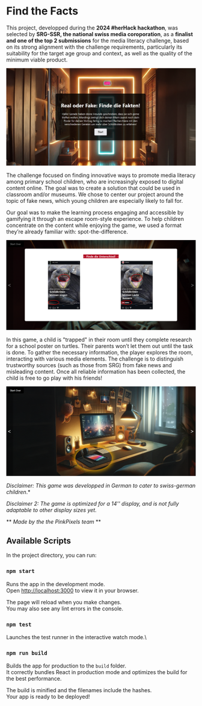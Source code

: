 # Find the Facts

This project, developped during the **2024 #herHack hackathon**, was selected by **SRG-SSR, the national swiss media coroporation**, as a **finalist and one of the top 2 submissions** for the media literacy challenge, based on its strong alignment with the challenge requirements, particularly its suitability for the target age group and context, as well as the quality of the minimum viable product. 

![alt text](start.png)

The challenge focused on finding innovative ways to promote media literacy among primary school children, who are increasingly exposed to digital content online. The goal was to create a solution that could be used in classroom and/or museums. We chose to center our project around the topic of fake news, which young children are especially likely to fall for. 

Our goal was to make the learning process engaging and accessible by gamifying it through an escape room-style experience. To help children concentrate on the content while enjoying the game, we used a format they’re already familiar with: spot-the-difference.

![alt text](differences.png)

In this game, a child is "trapped" in their room until they complete research for a school poster on turtles. Their parents won’t let them out until the task is done. To gather the necessary information, the player explores the room, interacting with various media elements. The challenge is to distinguish trustworthy sources (such as those from SRG) from fake news and misleading content. Once all reliable information has been collected, the child is free to go play with his friends!

![alt text](room.png)

*Disclaimer: This game was developped in German to cater to swiss-german children*.*

*Disclaimer 2: The game is optimized for a 14'' display, and is not fully adaptable to other display sizes yet.*



** *Made by the the PinkPixels team* **


## Available Scripts

In the project directory, you can run:

### `npm start`

Runs the app in the development mode.\
Open [http://localhost:3000](http://localhost:3000) to view it in your browser.

The page will reload when you make changes.\
You may also see any lint errors in the console.

### `npm test`

Launches the test runner in the interactive watch mode.\

### `npm run build`

Builds the app for production to the `build` folder.\
It correctly bundles React in production mode and optimizes the build for the best performance.

The build is minified and the filenames include the hashes.\
Your app is ready to be deployed!


